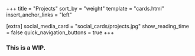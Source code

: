 +++
title = "Projects"
sort_by = "weight"
template = "cards.html"
insert_anchor_links = "left"

[extra]
social_media_card = "social_cards/projects.jpg"
show_reading_time = false
quick_navigation_buttons = true
+++

### This is a WIP.
